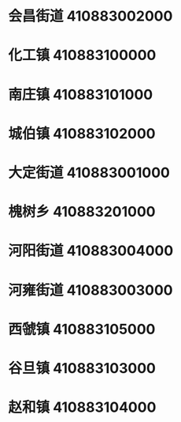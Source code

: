 # 会昌街道 410883002000
# 化工镇 410883100000
# 南庄镇 410883101000
# 城伯镇 410883102000
# 大定街道 410883001000
# 槐树乡 410883201000
# 河阳街道 410883004000
# 河雍街道 410883003000
# 西虢镇 410883105000
# 谷旦镇 410883103000
# 赵和镇 410883104000
